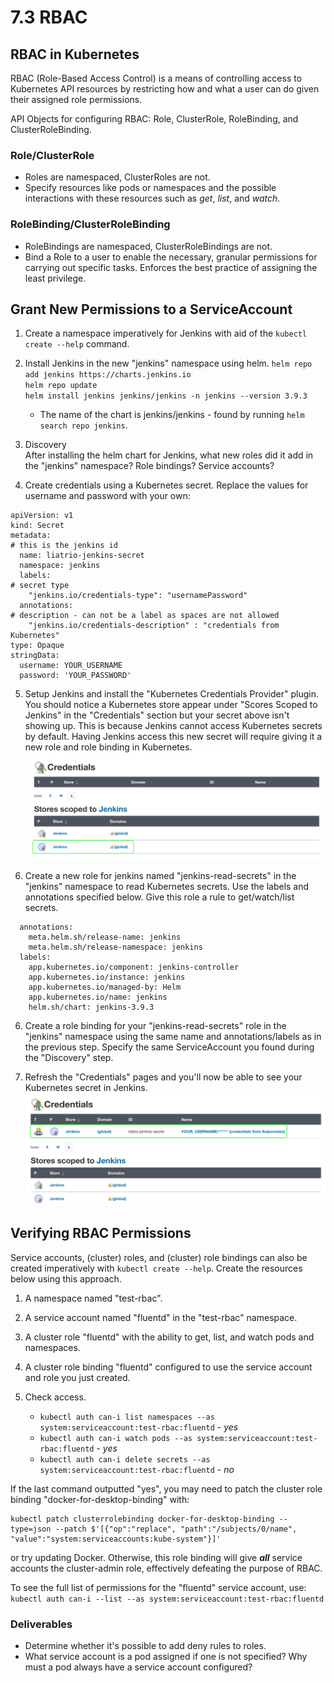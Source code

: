 # 7.3 RBAC

## RBAC in Kubernetes
RBAC (Role-Based Access Control) is a means of controlling access to Kubernetes API resources by restricting how and what a user can do given their assigned role permissions.

API Objects for configuring RBAC: Role, ClusterRole, RoleBinding, and ClusterRoleBinding.

### Role/ClusterRole
- Roles are namespaced, ClusterRoles are not.
- Specify resources like pods or namespaces and the possible interactions with these resources such as *get*, *list*, and *watch*.

### RoleBinding/ClusterRoleBinding
- RoleBindings are namespaced, ClusterRoleBindings are not.
- Bind a Role to a user to enable the necessary, granular permissions for carrying out specific tasks. Enforces the best practice of assigning the least privilege.

## Grant New Permissions to a ServiceAccount

1. Create a namespace imperatively for Jenkins with aid of the `kubectl create --help` command.

2. Install Jenkins in the new "jenkins" namespace using helm.
`helm repo add jenkins https://charts.jenkins.io`<br>
`helm repo update`<br>
`helm install jenkins jenkins/jenkins -n jenkins --version 3.9.3`
   - The name of the chart is jenkins/jenkins - found by running `helm search repo jenkins`.

3. Discovery<br>
After installing the helm chart for Jenkins, what new roles did it add in the "jenkins" namespace? Role bindings? Service accounts?

4. Create credentials using a Kubernetes secret. Replace the values for username and password with your own:
```
apiVersion: v1
kind: Secret
metadata:
# this is the jenkins id
  name: liatrio-jenkins-secret
  namespace: jenkins
  labels:
# secret type
    "jenkins.io/credentials-type": "usernamePassword"
  annotations:
# description - can not be a label as spaces are not allowed
    "jenkins.io/credentials-description" : "credentials from Kubernetes"
type: Opaque
stringData:
  username: YOUR_USERNAME
  password: 'YOUR_PASSWORD'
```

5. Setup Jenkins and install the "Kubernetes Credentials Provider" plugin. You should notice a Kubernetes store appear under "Scores Scoped to Jenkins" in the "Credentials" section but your secret above isn't showing up. This is because Jenkins cannot access Kubernetes secrets by default. Having Jenkins access this new secret will require giving it a new role and role binding in Kubernetes.
![](img7/before-secrets-rbac.svg ':class=img-center')

5. Create a new role for jenkins named "jenkins-read-secrets" in the "jenkins" namespace to read Kubernetes secrets. Use the labels and annotations specified below. Give this role a rule to get/watch/list secrets.
```
  annotations:
    meta.helm.sh/release-name: jenkins
    meta.helm.sh/release-namespace: jenkins
  labels:
    app.kubernetes.io/component: jenkins-controller
    app.kubernetes.io/instance: jenkins
    app.kubernetes.io/managed-by: Helm
    app.kubernetes.io/name: jenkins
    helm.sh/chart: jenkins-3.9.3
```

6. Create a role binding for your "jenkins-read-secrets" role in the "jenkins" namespace using the same name and annotations/labels as in the previous step. Specify the same ServiceAccount you found during the "Discovery" step.

7. Refresh the "Credentials" pages and you'll now be able to see your Kubernetes secret in Jenkins.
![](img7/after-secrets-rbac.svg ':class=img-center')

## Verifying RBAC Permissions
Service accounts, (cluster) roles, and (cluster) role bindings can also be created imperatively with `kubectl create --help`. Create the resources below using this approach.

1. A namespace named "test-rbac".

2. A service account named "fluentd" in the "test-rbac" namespace.

3. A cluster role "fluentd" with the ability to get, list, and watch pods and namespaces.

4. A cluster role binding "fluentd" configured to use the service account and role you just created.

5. Check access.
    - `kubectl auth can-i list namespaces --as system:serviceaccount:test-rbac:fluentd` - *yes*
    - `kubectl auth can-i watch pods --as system:serviceaccount:test-rbac:fluentd` - *yes*
    - `kubectl auth can-i delete secrets --as system:serviceaccount:test-rbac:fluentd` - *no*

If the last command outputted "yes", you may need to patch the cluster role binding "docker-for-desktop-binding" with:<br> 
```
kubectl patch clusterrolebinding docker-for-desktop-binding --type=json --patch $'[{"op":"replace", "path":"/subjects/0/name", "value":"system:serviceaccounts:kube-system"}]'
```
or try updating Docker. Otherwise, this role binding will give __*all*__ service accounts the cluster-admin role, effectively defeating the purpose of RBAC.

To see the full list of permissions for the "fluentd" service account, use: `kubectl auth can-i --list --as system:serviceaccount:test-rbac:fluentd`

### Deliverables
- Determine whether it's possible to add deny rules to roles.
- What service account is a pod assigned if one is not specified? Why must a pod always have a service account configured?
